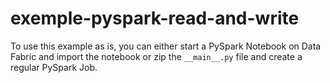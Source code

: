 # exemple-pyspark-read-and-write

To use this example as is, you can either start a PySpark Notebook
on Data Fabric and import the notebook or zip the ```__main__.py``` file
and create a regular PySpark Job.
